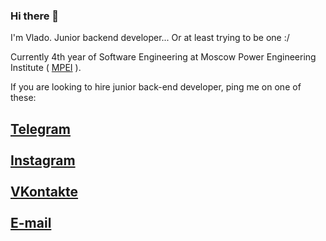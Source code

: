 ### Hi there 👋

I'm Vlado. Junior backend developer... Or at least trying to be one :/

Currently 4th year of Software Engineering at Moscow Power Engineering Institute ( <a href="https://mpei.ru/Pages/default.aspx">MPEI</a> ).

If you are looking to hire junior back-end developer, ping me on one of these:
<h2>
  <a href="https://t.me/v_plavsic">Telegram</a><br><br>
  <a href="https://instagram.com/v_plavsic">Instagram</a><br><br>
  <a href="https://vk.com/vladoplavsic">VKontakte</a><br><br>
  <a href="mailto:plavsicvlado98@gmail.com">E-mail</a>
</h2>
  
<!--
**VladoPlavsic/VladoPlavsic** is a ✨ _special_ ✨ repository because its `README.md` (this file) appears on your GitHub profile.

Here are some ideas to get you started:

- 🔭 I’m currently working on ...
- 🌱 I’m currently learning ...
- 👯 I’m looking to collaborate on ...
- 🤔 I’m looking for help with ...
- 💬 Ask me about ...
- 📫 How to reach me: ...
- 😄 Pronouns: ...
- ⚡ Fun fact: ...
-->
